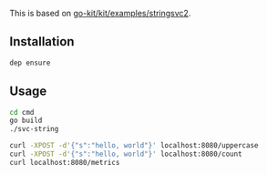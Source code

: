 This is based on [go-kit/kit/examples/stringsvc2](https://github.com/go-kit/kit/tree/v0.5.0/examples/stringsvc2).

## Installation
```bash
dep ensure
```

## Usage
```bash
cd cmd
go build
./svc-string
```
```bash
curl -XPOST -d'{"s":"hello, world"}' localhost:8080/uppercase
curl -XPOST -d'{"s":"hello, world"}' localhost:8080/count
curl localhost:8080/metrics
```